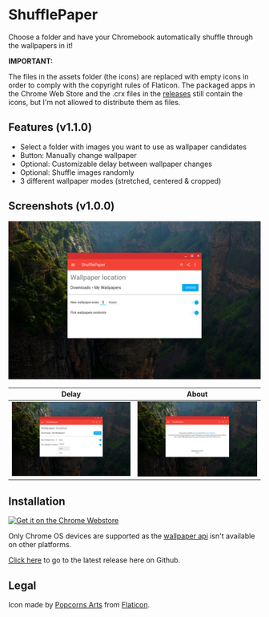 # ShufflePaper
Choose a folder and have your Chromebook automatically shuffle through the wallpapers in it!

**IMPORTANT:**

The files in the assets folder (the icons) are replaced with empty icons in order to comply with the copyright rules of Flaticon. The packaged apps in the Chrome Web Store and the .crx files in the [releases](https://github.com/CiriousJoker/ShufflePaper/releases/latest) still contain the icons, but I'm not allowed to distribute them as files.

## Features (v1.1.0)
- Select a folder with images you want to use as wallpaper candidates
- Button: Manually change wallpaper
- Optional: Customizable delay between wallpaper changes
- Optional: Shuffle images randomly
- 3 different wallpaper modes (stretched, centered & cropped)

## Screenshots (v1.0.0)

<img src="screenshots/en/ScreenshotGeneral.png"/>

|                      Delay                       |                      About                       |
| ------------------------------------------------ | ------------------------------------------------ |
| <img src="screenshots/en/ScreenshotDelay.png"/>  | <img src="screenshots/en/ScreenshotAbout.png"/>  |

## Installation
<a href='https://chrome.google.com/webstore/detail/shufflepaper/ghcndibmdbeipgggdddmecagpkllglpj?utm_campaign=PartBadge'><img alt='Get it on the Chrome Webstore' src='https://storage.googleapis.com/web-dev-uploads/image/WlD8wC6g8khYWPJUsQceQkhXSlv1/HRs9MPufa1J1h5glNhut.png' height="56px"/></a>

Only Chrome OS devices are supported as the [wallpaper api](https://developer.chrome.com/apps/wallpaper) isn't available on other platforms.

[Click here](https://github.com/CiriousJoker/ShufflePaper/releases/latest) to go to the latest release here on Github.

## Legal

Icon made by [Popcorns Arts](http://www.flaticon.com/authors/popcorns-arts) from [Flaticon](www.flaticon.com).